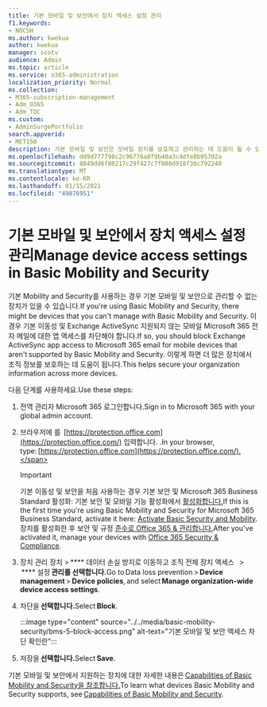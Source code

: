 ```yaml
---
title: 기본 모바일 및 보안에서 장치 액세스 설정 관리
f1.keywords:
- NOCSH
ms.author: kwekua
author: kwekua
manager: scotv
audience: Admin
ms.topic: article
ms.service: o365-administration
localization_priority: Normal
ms.collection:
- M365-subscription-management
- Adm_O365
- Adm_TOC
ms.custom:
- AdminSurgePortfolio
search.appverid:
- MET150
description: 기본 모바일 및 보안은 모바일 장치를 보호하고 관리하는 데 도움이 될 수 있습니다.
ms.openlocfilehash: dd9d777798c2c96776a8f9b40a3c4dfe0b95702a
ms.sourcegitcommit: 8849dd6f80217c29f427c7f008d918f30c792240
ms.translationtype: MT
ms.contentlocale: ko-KR
ms.lasthandoff: 01/15/2021
ms.locfileid: "49876951"
---
```

# <a name="manage-device-access-settings-in-basic-mobility-and-security"></a><span data-ttu-id="8b229-103">기본 모바일 및 보안에서 장치 액세스 설정 관리</span><span class="sxs-lookup"><span data-stu-id="8b229-103">Manage device access settings in Basic Mobility and Security</span></span>

<span data-ttu-id="8b229-104">기본 Mobility and Security를 사용하는 경우 기본 모바일 및 보안으로 관리할 수 없는 장치가 있을 수 있습니다.</span><span class="sxs-lookup"><span data-stu-id="8b229-104">If you're using Basic Mobility and Security, there might be devices that you can't manage with Basic Mobility and Security.</span></span> <span data-ttu-id="8b229-105">이 경우 기본 이동성 및 Exchange ActiveSync 지원되지 않는 모바일 Microsoft 365 전자 메일에 대한 앱 액세스를 차단해야 합니다.</span><span class="sxs-lookup"><span data-stu-id="8b229-105">If so, you should block Exchange ActiveSync app access to Microsoft 365 email for mobile devices that aren't supported by Basic Mobility and Security.</span></span> <span data-ttu-id="8b229-106">이렇게 하면 더 많은 장치에서 조직 정보를 보호하는 데 도움이 됩니다.</span><span class="sxs-lookup"><span data-stu-id="8b229-106">This helps secure your organization information across more devices.</span></span>

<span data-ttu-id="8b229-107">다음 단계를 사용하세요.</span><span class="sxs-lookup"><span data-stu-id="8b229-107">Use these steps:</span></span>

1. <span data-ttu-id="8b229-108">전역 관리자 Microsoft 365 로그인합니다.</span><span class="sxs-lookup"><span data-stu-id="8b229-108">Sign in to  Microsoft 365 with your global admin account.</span></span>

2. <span data-ttu-id="8b229-109">브라우저에 를  [https://protection.office.com](https://protection.office.com/) 입력합니다. .</span><span class="sxs-lookup"><span data-stu-id="8b229-109">In your browser, type: [https://protection.office.com](https://protection.office.com/).</span></span>    

    >[!IMPORTANT]
    ><span data-ttu-id="8b229-110">기본 이동성 및 보안을 처음 사용하는 경우 기본 보안 및 Microsoft 365 Business Standard 활성화: 기본 보안 및 모바일 기능 활성화에서 [활성화합니다.](https://admin.microsoft.com/EAdmin/Device/IntuneInventory.aspx)</span><span class="sxs-lookup"><span data-stu-id="8b229-110">If this is the first time you're using Basic Mobility and Security for Microsoft 365 Business Standard, activate it here: [Activate Basic Security and Mobility](https://admin.microsoft.com/EAdmin/Device/IntuneInventory.aspx).</span></span> <span data-ttu-id="8b229-111">장치를 활성화한 후 보안 및 규정 [준수로 Office 365 & 관리합니다.](https://protection.office.com/)</span><span class="sxs-lookup"><span data-stu-id="8b229-111">After you've activated it, manage your devices with [Office 365 Security & Compliance](https://protection.office.com/).</span></span>

3. <span data-ttu-id="8b229-112">장치 관리 장치 > \*\*\*\* 데이터 손실 방지로 이동하고 조직 전체 장치 액세스   >  \*\*\*\* 설정 **관리를 선택합니다.**</span><span class="sxs-lookup"><span data-stu-id="8b229-112">Go to Data loss prevention > **Device management** > **Device policies**, and select **Manage organization-wide device access settings**.</span></span>

4. <span data-ttu-id="8b229-113">차단을 **선택합니다.**</span><span class="sxs-lookup"><span data-stu-id="8b229-113">Select **Block**.</span></span>

    :::image type="content" source="../../media/basic-mobility-security/bms-5-block-access.png" alt-text="기본 모바일 및 보안 액세스 차단 확인란":::

5. <span data-ttu-id="8b229-115">저장을 **선택합니다.**</span><span class="sxs-lookup"><span data-stu-id="8b229-115">Select **Save**.</span></span>

<span data-ttu-id="8b229-116">기본 모바일 및 보안에서 지원하는 장치에 대한 자세한 내용은 [Capabilities of Basic Mobility and Security을 참조합니다.](capabilities.md)</span><span class="sxs-lookup"><span data-stu-id="8b229-116">To learn what devices Basic Mobility and Security supports, see [Capabilities of Basic Mobility and Security](capabilities.md).</span></span>